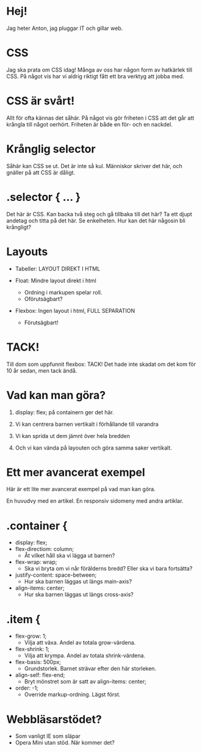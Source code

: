 # Hej!
Jag heter Anton, jag pluggar IT och gillar web.


# CSS
Jag ska prata om CSS idag!
Många av oss har någon form av hatkärlek till CSS.
På något vis har vi aldrig riktigt fått ett bra verktyg att jobba med.


# CSS är svårt!
Allt för ofta kännas det såhär.
På något vis gör friheten i CSS att det går att krångla till något oerhört.
Friheten är både en för- och en nackdel.


# Krånglig selector
Såhär kan CSS se ut. Det är inte så kul.
Människor skriver det här, och gnäller på att CSS är dåligt.


# .selector { ... }
Det här är CSS. Kan backa två steg och gå tillbaka till det här?
Ta ett djupt andetag och titta på det här. Se enkelheten.
Hur kan det här någosin bli krångligt?


# Layouts
- Tabeller: LAYOUT DIREKT I HTML
- Float: Mindre layout direkt i html
	- Ordning i markupen spelar roll.
	- Oförutsägbart?

- Flexbox: Ingen layout i html, FULL SEPARATION
	- Förutsägbart!


# TACK!
Till dom som uppfunnit flexbox: TACK!
Det hade inte skadat om det kom för 10 år sedan, men tack ändå.


# Vad kan man göra?
1. display: flex; på containern ger det här.

2. Vi kan centrera barnen vertikalt i förhållande till varandra

3. Vi kan sprida ut dem jämnt över hela bredden

4. Och vi kan vända på layouten och göra samma saker vertikalt.


# Ett mer avancerat exempel
Här är ett lite mer avancerat exempel på vad man kan göra.

En huvudvy med en artikel.
En responsiv sidomeny med andra artiklar.


# .container {
- display: flex;
- flex-directiom: column;
	- Åt vilket håll ska vi lägga ut barnen?
- flex-wrap: wrap;
	- Ska vi bryta om vi når förälderns bredd? Eller ska vi bara fortsätta?
- justify-content: space-between;
	- Hur ska barnen läggas ut längs main-axis?
- align-items: center;
	- Hur ska barnen läggas ut längs cross-axis?


# .item {
- flex-grow: 1;
	- Vilja att växa. Andel av totala grow-värdena.
- flex-shrink: 1;
	- Vilja att krympa. Andel av totala shrink-värdena.
- flex-basis: 500px;
	- Grundstorlek. Barnet strävar efter den här storleken.
- align-self: flex-end;
	- Bryt mönstret som är satt av align-items: center;
- order: -1;
	- Override markup-ordning. Lägst först.


# Webbläsarstödet?
- Som vanligt IE som släpar
- Opera Mini utan stöd. När kommer det?
